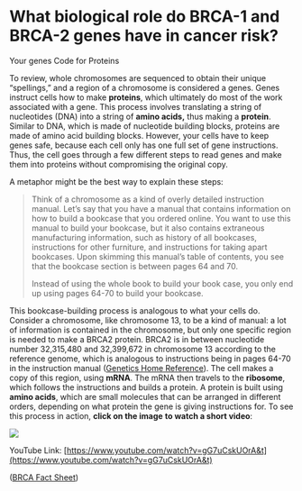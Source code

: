 # What biological role do BRCA-1 and BRCA-2 genes have in cancer risk?

Your genes Code for Proteins

To review, whole chromosomes are sequenced to obtain their unique “spellings,” and a region of a chromosome is considered a genes. Genes instruct cells how to make **proteins**, which ultimately do most of the work associated with a gene. This process involves translating a string of nucleotides \(DNA\) into a string of **amino acids,** thus making a **protein**. Similar to DNA, which is made of nucleotide building blocks, proteins are made of amino acid building blocks. However, your cells have to keep genes safe, because each cell only has one full set of gene instructions. Thus, the cell goes through a few different steps to read genes and make them into proteins without compromising the original copy.

A metaphor might be the best way to explain these steps:

> Think of a chromosome as a kind of overly detailed instruction manual. Let’s say that you have a manual that contains information on how to build a bookcase that you ordered online. You want to use this manual to build your bookcase, but it also contains extraneous manufacturing information, such as history of all bookcases, instructions for other furniture, and instructions for taking apart bookcases. Upon skimming this manual’s table of contents, you see that the bookcase section is between pages 64 and 70.
>
> Instead of using the whole book to build your book case, you only end up using pages 64-70 to build your bookcase.

This bookcase-building process is analogous to what your cells do. Consider a chromosome, like chromosome 13, to be a kind of manual: a lot of information is contained in the chromosome, but only one specific region is needed to make a BRCA2 protein. BRCA2 is in between nucleotide number 32,315,480 and 32,399,672 in chromosome 13 according to the reference genome, which is analogous to instructions being in pages 64-70 in the instruction manual \([Genetics Home Reference](https://ghr.nlm.nih.gov/gene/BRCA2#location)\). The cell makes a copy of this region, using **mRNA**. The mRNA then travels to the **ribosome**, which follows the instructions and builds a protein. A protein is built using **amino acids**, which are small molecules that can be arranged in different orders, depending on what protein the gene is giving instructions for. To see this process in action, **click on the image** **to watch a short video**:

[![](https://github.com/amycoffin/patientFacingPrototype/tree/92b755a2fde69cdac5ffbfd07289583d6a270892/assets/RibsomemRNAScrnsht.png)](https://www.youtube.com/watch?v=gG7uCskUOrA&t)

YouTube Link: [https://www.youtube.com/watch?v=gG7uCskUOrA&t](https://www.youtube.com/watch?v=gG7uCskUOrA&t)

\([BRCA Fact Sheet](https://www.cancer.gov/about-cancer/causes-prevention/genetics/brca-fact-sheet)\)

